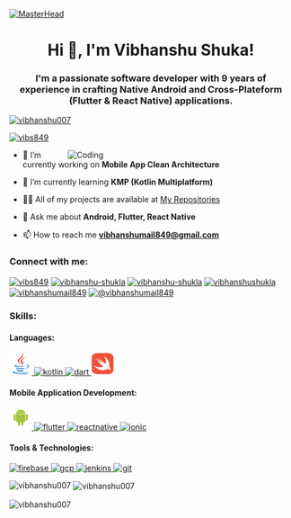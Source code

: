 [![MasterHead](https://1.bp.blogspot.com/-7A4WynwLsMw/XbBpCXG8fHI/AAAAAAAAMt4/uOa1bpLskYgrwGbllhSu2SDj_Mig8SXJQCLcBGAsYHQ/s1600/2000_600px.gif)](https://rishavchanda.io)
<h1 align="center">Hi 👋, I'm Vibhanshu Shuka!</h1>
<h3 align="center">I'm a passionate software developer with 9 years of experience in crafting Native Android and
    Cross-Plateform (Flutter & React Native) applications.</h3>
  
<!-- <p align="left"> <img
        src="https://komarev.com/ghpvc/?username=vibhanshu007&label=Profile%20views&color=0e75b6&style=flat"
        alt="vibhanshu007" /> </p> -->

<p align="left"> <a href="https://github.com/ryo-ma/github-profile-trophy"><img
            src="https://github-profile-trophy.vercel.app/?username=vibhanshu007" alt="vibhanshu007" /></a> </p>

<p align="left"> <a href="https://twitter.com/vibs849" target="blank"><img
            src="https://img.shields.io/twitter/follow/vibs849?logo=twitter&style=for-the-badge" alt="vibs849" /></a>
</p>
<img align="right" alt="Coding" width="400"
    src="https://cdn.dribbble.com/users/1162077/screenshots/3848914/programmer.gif">
    
- 🔭 I’m currently working on **Mobile App Clean Architecture**

- 🌱 I’m currently learning **KMP (Kotlin Multiplatform)**

- 👨‍💻 All of my projects are available at <a href="https://github.com/vibhanshu007?tab=repositories">My Repositories</a>

- 💬 Ask me about **Android, Flutter, React Native**

- 📫 How to reach me **vibhanshumail849@gmail.com**

<h3 align="left">Connect with me:</h3>
<p align="left">
    <a href="https://twitter.com/vibs849" target="blank"><img align="center"
            src="https://raw.githubusercontent.com/rahuldkjain/github-profile-readme-generator/master/src/images/icons/Social/twitter.svg"
            alt="vibs849" height="30" width="40" /></a>
    <a href="https://linkedin.com/in/vibhanshu-shukla" target="blank"><img align="center"
            src="https://raw.githubusercontent.com/rahuldkjain/github-profile-readme-generator/master/src/images/icons/Social/linked-in-alt.svg"
            alt="vibhanshu-shukla" height="30" width="40" /></a>
    <a href="https://stackoverflow.com/users/vibhanshu-shukla" target="blank"><img align="center"
            src="https://raw.githubusercontent.com/rahuldkjain/github-profile-readme-generator/master/src/images/icons/Social/stack-overflow.svg"
            alt="vibhanshu-shukla" height="30" width="40" /></a>
    <a href="https://www.hackerrank.com/vibhanshushukla" target="blank"><img align="center"
            src="https://raw.githubusercontent.com/rahuldkjain/github-profile-readme-generator/master/src/images/icons/Social/hackerrank.svg"
            alt="vibhanshushukla" height="30" width="40" /></a>
    <a href="https://www.leetcode.com/vibhanshumail849" target="blank"><img align="center"
            src="https://raw.githubusercontent.com/rahuldkjain/github-profile-readme-generator/master/src/images/icons/Social/leet-code.svg"
            alt="vibhanshumail849" height="30" width="40" /></a>
    <a href="https://www.hackerearth.com/@vibhanshumail849" target="blank"><img align="center"
            src="https://raw.githubusercontent.com/rahuldkjain/github-profile-readme-generator/master/src/images/icons/Social/hackerearth.svg"
            alt="@vibhanshumail849" height="30" width="40" /></a>
</p>
<h3 align="left">Skills:</h3>
<h4 align="left">Languages:</h4>
<p align="left">
    <a href="https://www.java.com" target="_blank" rel="noreferrer"> <img
            src="https://raw.githubusercontent.com/devicons/devicon/master/icons/java/java-original.svg" alt="java"
            width="40" height="40" /> </a>
    <a href="https://kotlinlang.org" target="_blank" rel="noreferrer"> <img
            src="https://www.vectorlogo.zone/logos/kotlinlang/kotlinlang-icon.svg" alt="kotlin" width="40"
            height="40" /> </a>
    <a href="https://dart.dev" target="_blank" rel="noreferrer"> <img
            src="https://www.vectorlogo.zone/logos/dartlang/dartlang-icon.svg" alt="dart" width="40" height="40" /> </a>
    <a href="https://developer.apple.com/swift/" target="_blank" rel="noreferrer"> <img
            src="https://raw.githubusercontent.com/devicons/devicon/master/icons/swift/swift-original.svg" alt="swift"
            width="40" height="40" /> </a>
</p>
<h4 align="left">Mobile Application Development:</h4>
<p align="left">
    <a href="https://developer.android.com" target="_blank" rel="noreferrer"> <img
            src="https://raw.githubusercontent.com/devicons/devicon/master/icons/android/android-original-wordmark.svg"
            alt="android" width="40" height="40" /> </a>
    <a href="https://flutter.dev" target="_blank" rel="noreferrer"> <img
            src="https://www.vectorlogo.zone/logos/flutterio/flutterio-icon.svg" alt="flutter" width="40" height="40" />
    </a>
    <a href="https://reactnative.dev/" target="_blank" rel="noreferrer"> <img
            src="https://reactnative.dev/img/header_logo.svg" alt="reactnative" width="40" height="40" />
    </a>
    <a href="https://ionicframework.com" target="_blank" rel="noreferrer"> <img
            src="https://upload.wikimedia.org/wikipedia/commons/d/d1/Ionic_Logo.svg" alt="ionic" width="40"
            height="40" /> </a>
</p>
<h4 align="left">Tools & Technologies: </h4>
<p align="left">
    <a href="https://firebase.google.com/" target="_blank" rel="noreferrer"> <img
            src="https://www.vectorlogo.zone/logos/firebase/firebase-icon.svg" alt="firebase" width="40" height="40" />
    </a>
    <a href="https://cloud.google.com" target="_blank" rel="noreferrer"> <img
            src="https://www.vectorlogo.zone/logos/google_cloud/google_cloud-icon.svg" alt="gcp" width="40"
            height="40" /> </a>
    <a href="https://www.jenkins.io" target="_blank" rel="noreferrer"> <img
            src="https://www.vectorlogo.zone/logos/jenkins/jenkins-icon.svg" alt="jenkins" width="40" height="40" />
    </a>
    <a href="https://git-scm.com/" target="_blank" rel="noreferrer"> <img src="https://www.vectorlogo.zone/logos/git-scm/git-scm-icon.svg" alt="git" width="40" height="40"/> </a>
</p>

<p><img align="left"
        src="https://github-readme-stats.vercel.app/api/top-langs?username=vibhanshu007&show_icons=true&locale=en&layout=compact"
        alt="vibhanshu007" /></p>

<p>&nbsp;<img align="center"
        src="https://github-readme-stats.vercel.app/api?username=vibhanshu007&show_icons=true&locale=en"
        alt="vibhanshu007" /></p>

<p><img align="center" src="https://github-readme-streak-stats.herokuapp.com/?user=vibhanshu007&" alt="vibhanshu007" />
</p>
